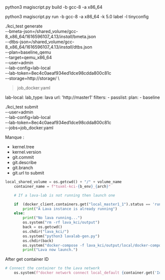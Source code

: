 python3 magiscript.py build -b gcc-8 -a x86_64

python3 magiscript.py run -b gcc-8 -a x86_64 -k 5.0 label -l tinyconfig

./kci_test generate \
  --bmeta-json=/shared_volume/gcc-8_x86_64/1616596107_4.13/_install_/bmeta.json \
  --dtbs-json=/shared_volume/gcc-8_x86_64/1616596107_4.13/_install_/dtbs.json \
  --plan=baseline_qemu \
  --target=qemu_x86_64 \
  --user=admin \
  --lab-config=lab-local \
  --lab-token=8ec4c0aeaf934ed1dce98cdda800c81c \
  --storage=http://storage/ \
  > job_docker.yaml

lab-local:
  lab_type: lava
  url: 'http://master1'
  filters:
    - passlist:
        plan:
          - baseline

./kci_test submit \
  --user=admin \
  --lab-config=lab-local \
  --lab-token=8ec4c0aeaf934ed1dce98cdda800c81c \
  --jobs=job_docker.yaml

Manque : 
  - kernel.tree
  - kernel.version
  - git.commit
  - git.describe
  - git.branch
  - git.url
   to submit

```python
local_shared_volume = os.getcwd() + "/" + volume_name
    container_name = f"tuxml-kci-{b_env}_{arch}"

    # If a lava-lab is not running then launch one

    if  (docker_client.containers.get("local_master1_1").status == 'running') == True:
        print("A Lava instance is already running")
    else:
        print("No lava running...")
        os.system("rm -rf lava_kci/output")
        back = os.getcwd()
        os.chdir("lava_kci/")
        os.system("python3 lavalab-gen.py")
        os.chdir(back)
        os.system("docker-compose -f lava_kci/output/local/docker-compose.yml up -d")
        print("Lava now launch.")
```

After get container ID
```python
# Connect the container to the Lava network
    os.system(f"docker network connect local_default {container.get('Id')}")
```